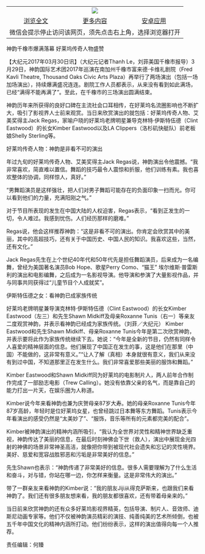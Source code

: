 

<table>
  <tr>
    <td align="center" colspan="3">
      <a href="https://github.com/ogate/ogate/blob/master/README.md"><img src="https://cloud.githubusercontent.com/assets/11880933/13434984/f430fae2-e012-11e5-814f-c2df1e82b247.jpg"/></a>
    </td>
  </tr>
  <tr>
    <td align="center">
      <a href="https://s3.ap-south-1.amazonaws.com/ogatem/oGate.htm?c815559&from=oNote">浏览全文</a>
    </td>
    <td align="center">
      <a href="https://s3.ap-south-1.amazonaws.com/ogatem/oGate.htm?from=oNote">更多内容</a>
    </td>
    <td align="center">
      <a href="https://raw.githubusercontent.com/ogate/up/master/ogate.apk">安卓应用</a>
    </td>
  </tr>
  <tr>
    <td align="center" colspan="3">
      微信会提示停止访问该网页，须先点击右上角，选择浏览器打开
    </td>
  </tr>
</table>    


神韵千橡市爆满落幕 好莱坞传奇人物盛赞


【大纪元2017年03月30日讯】（大纪元记者Thanh Le，刘菲美国千橡市报导）3月29日，神韵国际艺术团2017年巡演在南加州千橡市富来德‧卡维礼剧院（Fred Kavli Theatre, Thousand Oaks Civic Arts Plaza）再举行了两场演出（包括一场加场演出），持续爆满盛况连连。剧院工作人员都表示，从来没有看到如此满场，已经“满得不能再满了”。至此，在千橡市的三场演出圆满结束。


神韵历年来所获得的良好口碑在主流社会口耳相传，在好莱坞名流圈影响也不断扩大，吸引了影视界人士前来观赏。当日来欣赏演出的就包括：好莱坞传奇人物、艾美奖得主Jack Regas，家喻户晓的好莱坞老牌明星兼导克林特‧伊斯特伍德（Clint Eastwood）的长女Kimber Eastwood以及LA Clippers（洛杉矶快艇队）前老板娘Shelly Sterling等。


好莱坞传奇人物：神韵是非看不可的演出


年过九旬的好莱坞传奇人物、艾美奖得主Jack Regas说，神韵演出令他震撼。“我非常喜欢，简直难以置信。舞蹈的技巧最令人震惊和折服，他们训练有素。我也喜欢整体的协调，同样惊人，真好。”


“男舞蹈演员是这样强壮，把人们对男子舞蹈可能存在的负面印象一扫而光。你可以看到他们的力量，充满阳刚之气。”


对于节目所表现的发生在中国大陆的人权迫害，Regas表示，“看到正发生的一切，令人难过。我感到忧伤。人们经历那样的磨难。”


Regas说，他会这样推荐神韵：“这是非看不可的演出。你肯定会欣赏其中的美丽，其中的高超技巧，还有关于中国历史、中国人民的知识。我喜欢这些，当然，还有文化。”


Jack Regas先生在上个世纪40年代和50年代先是担任舞蹈演员，后来成为一名编舞，曾经为美国著名演员Bob Hope、歌星Perry Como、“猫王” 埃尔维斯‧普雷斯利的演出和电影编舞，之后成为一名影视导演。他导演和参演了大量影视作品，并与同事共同获得过“儿童节目个人成就奖”。


伊斯特伍德之女：看神韵已成家族传统


好莱坞老牌明星兼导演克林特‧伊斯特伍德（Clint Eastwood）的长女Kimber Eastwood（左三）和先生Shawn Midkiff及母亲Roxanne Tunis（右一）等亲友二度观赏神韵，并表示看神韵已经成为家族传统。（刘菲／大纪元）
Kimber Eastwood和先生Shawn Midkiff、母亲Roxanne Tunis今年是第二次欣赏神韵，并表示要将此作为家族传统继续下去。她说：“今年是全新的节目，仍然有同样令人喜爱的精神层面的信息。他们展现了中国正在发生的事，这是他们在那里（中国）不能做的，这非常有意义。”“让人了解（真相）本身就很有意义，我们从来没有到过中国，不知道那里正在发生什么。我们非常喜爱那些美丽的服饰和舞蹈。”


Kimber Eastwood和Shawn Midkiff同为好莱坞的电影制片人，两人前年合作制作完成了一部励志电影（Trew Calling）。她没有依靠父亲的名气，而是靠自己的能力打出一片天，在娱乐圈为人称道。


Kimber说今年来看神韵也兼为庆贺母亲87岁大寿。她的母亲Roxanne Tunis今年87岁高龄，年轻时是位好莱坞女星，也曾经跳过日本舞等东方舞蹈。Tunis表示今年看演出的感受仍然是“太美妙了”、“服饰，音乐等所有的元素都完美的配合”。


Kimber被神韵演出的精神内涵所吸引，“我认为全世界对灵性和精神世界缺乏重视，神韵传达了美丽的信息，在最后时刻神佛会下世（救人），演出中展现金光四射的神佛的场景非常神圣高洁，就像把你带到被现代社会遗失和忘记的灵性境界。美好、慈爱和宽容战胜邪恶和污垢是非常美好的信息。”


先生Shawn也表示：“神韵传递了非常美好的信息。很多人需要理解为了什么生活和奋斗，对与错，你站在哪一边，你怎样来衡量。这是非常伟大的演出。”


带了一群亲友来看神韵的Kimber说：“我的朋友Jiji从得克萨斯来，也跟我们来看神韵了。我们还有很多朋友想来看，我的朋友都很喜欢，还有带着母亲来的。”


当日前来欣赏神韵的还有众多好莱坞影视界精英，包括导演、制片人、音效师、迪斯尼动画专家等。他们不仅被神韵演员精彩的演技、纯善纯美的艺术所倾倒，也被五千年中国文化的精神内涵所打动。他们纷纷表示，这样的演出值得向每一个人推荐。


责任编辑：何臻



